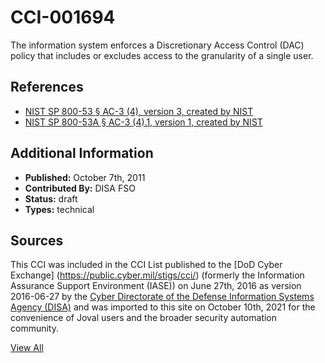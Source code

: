 # CCI-001694

The information system enforces a Discretionary Access Control (DAC) policy that includes or excludes access to the granularity of a single user.

## References ##

* [NIST SP 800-53 § AC-3 (4), version 3, created by NIST](http://csrc.nist.gov/publications/PubsSPs.html)
* [NIST SP 800-53A § AC-3 (4).1, version 1, created by NIST](http://csrc.nist.gov/publications/PubsSPs.html)


## Additional Information ##

* **Published:** October 7th, 2011
* **Contributed By:** DISA FSO
* **Status:** draft
* **Types:** technical

## Sources ##

This CCI was included in the CCI List published to the [DoD Cyber Exchange]
(https://public.cyber.mil/stigs/cci/) (formerly the Information Assurance Support Environment
(IASE)) on June 27th, 2016 as version 2016-06-27 by the [Cyber Directorate of the Defense 
Information Systems Agency (DISA)](https://public.cyber.mil/about-cyber/) and was imported to 
this site on October 10th, 2021 for the convenience of Joval users and the broader security automation community.

[View All](../README.md)

